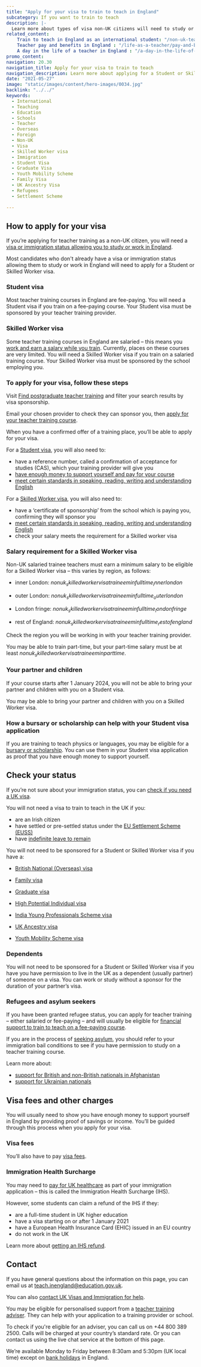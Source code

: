 ```yaml
---
title: "Apply for your visa to train to teach in England"
subcategory: If you want to train to teach
description: |-
  Learn more about types of visa non-UK citizens will need to study or work in England, and how to apply.
related_content:
    Train to teach in England as an international student: "/non-uk-teachers/train-to-teach-in-england-as-an-international-student"
    Teacher pay and benefits in England : "/life-as-a-teacher/pay-and-benefits"
    A day in the life of a teacher in England : "/a-day-in-the-life-of-a-teacher"
promo_content:
navigation: 20.30
navigation_title: Apply for your visa to train to teach
navigation_description: Learn more about applying for a Student or Skilled Worker visa to train to teach in England.
date: "2021-05-27"
image: "static/images/content/hero-images/0034.jpg"
backlink: "../../"
keywords:
  - International
  - Teaching
  - Education
  - Schools
  - Teacher
  - Overseas
  - Foreign
  - Non-UK
  - Visa
  - Skilled Worker visa
  - Immigration
  - Student Visa
  - Graduate Visa
  - Youth Mobility Scheme
  - Family Visa
  - UK Ancestry Visa
  - Refugees
  - Settlement Scheme
  
---
```


## How to apply for your visa

If you’re applying for teacher training as a non-UK citizen, you will need a [visa or immigration status allowing you to study or work in England](#check-your-status). 

Most candidates who don't already have a visa or immigration status allowing them to study or work in England will need to apply for a Student or Skilled Worker visa.

### Student visa 

Most teacher training courses in England are fee-paying. You will need a Student visa if you train on a fee-paying course. Your Student visa must be sponsored by your teacher training provider. 

### Skilled Worker visa 

Some teacher training courses in England are salaried – this means you [work and earn a salary while you train](/funding-and-support/salaried-teacher-training). Currently, places on these courses are very limited. You will need a Skilled Worker visa if you train on a salaried training course. Your Skilled Worker visa must be sponsored by the school employing you.  

### To apply for your visa, follow these steps 

Visit [Find postgraduate teacher training](https://www.gov.uk/find-postgraduate-teacher-training-courses) and filter your search results by visa sponsorship. 

Email your chosen provider to check they can sponsor you, then [apply for your teacher training course](/how-to-apply-for-teacher-training). 

When you have a confirmed offer of a training place, you’ll be able to apply for your visa.  

For a [Student visa](https://www.gov.uk/student-visa), you will also need to: 

* have a reference number, called a confirmation of acceptance for studies (CAS), which your training provider will give you
* [have enough money to support yourself and pay for your course](https://www.gov.uk/student-visa/money)
* [meet certain standards in speaking, reading, writing and understanding English](https://www.gov.uk/student-visa/knowledge-of-english)

For a [Skilled Worker visa](https://www.gov.uk/skilled-worker-visa), you will also need to: 

* have a ‘certificate of sponsorship’ from the school which is paying you, confirming they will sponsor you 
* [meet certain standards in speaking, reading, writing and understanding English](https://www.gov.uk/skilled-worker-visa/knowledge-of-english)
* check your salary meets the requirement for a Skilled worker visa 

### Salary requirement for a Skilled Worker visa 

Non-UK salaried trainee teachers must earn a minimum salary to be eligible for a Skilled Worker visa – this varies by region, as follows: 

* inner London: $nonuk_skilledworkervisatraineeminfulltime_innerlondon$ 

* outer London: $nonuk_skilledworkervisatraineeminfulltime_outerlondon$ 

* London fringe: $nonuk_skilledworkervisatraineeminfulltime_londonfringe$ 

* rest of England: $nonuk_skilledworkervisatraineeminfulltime_restofengland$ 

Check the region you will be working in with your teacher training provider. 

You may be able to train part-time, but your part-time salary must be at least $nonuk_skilledworkervisatraineeminparttime$.

### Your partner and children 

If your course starts after 1 January 2024, you will not be able to bring your partner and children with you on a Student visa. 

You may be able to bring your partner and children with you on a Skilled Worker visa. 

### How a bursary or scholarship can help with your Student visa application 

If you are training to teach physics or languages, you may be eligible for a [bursary or scholarship](/non-uk-teachers/fees-and-funding-for-non-uk-trainees?#bursaries-and-scholarships-for-non-uk-trainee-languages-and-physics-teachers). You can use them in your Student visa application as proof that you have enough money to support yourself. 

## Check your status

If you’re not sure about your immigration status, you can [check if you need a UK visa](https://www.gov.uk/check-uk-visa).


You will not need a visa to train to teach in the UK if you:

* are an Irish citizen
* have settled or pre-settled status under the [EU Settlement Scheme (EUSS)](https://www.gov.uk/settled-status-eu-citizens-families)
* have [indefinite leave to remain](https://www.gov.uk/guidance/indefinite-leave-to-remain-in-the-uk) 

You will not need to be sponsored for a Student or Skilled Worker visa if you have a: 

* [British National (Overseas) visa](https://www.gov.uk/british-national-overseas-bno-visa) 

* [Family visa](https://www.gov.uk/uk-family-visa) 

* [Graduate visa](https://www.gov.uk/graduate-visa) 

* [High Potential Individual visa](https://www.gov.uk/high-potential-individual-visa)

* [India Young Professionals Scheme visa](https://www.gov.uk/india-young-professionals-scheme-visa) 

* [UK Ancestry visa](https://www.gov.uk/ancestry-visa) 

* [Youth Mobility Scheme visa](https://www.gov.uk/youth-mobility) 


### Dependents

You will not need to be sponsored for a Student or Skilled Worker visa if you have you have permission to live in the UK as a dependent (usually partner) of someone on a visa. You can work or study without a sponsor for the duration of your partner’s visa. 

### Refugees and asylum seekers 

If you have been granted refugee status, you can apply for teacher training – either salaried or fee-paying – and will usually be eligible for [financial support to train to teach on a fee-paying course](/non-uk-teachers/fees-and-funding-for-non-uk-trainees).

If you are in the process of [seeking asylum](https://www.gov.uk/claim-asylum), you should refer to your immigration bail conditions to see if you have permission to study on a teacher training course. 

Learn more about:

* [support for British and non-British nationals in Afghanistan](https://www.gov.uk/guidance/support-for-british-and-non-british-nationals-in-afghanistan)
* [support for Ukrainian nationals](/non-uk-teachers/ukraine)

## Visa fees and other charges

You will usually need to show you have enough money to support yourself in England by providing proof of savings or income. You’ll be guided through this process when you apply for your visa.

### Visa fees

You’ll also have to pay [visa fees](https://www.gov.uk/visa-fees).

### Immigration Health Surcharge

You may need to [pay for UK healthcare](https://www.gov.uk/healthcare-immigration-application) as part of your immigration application – this is called the Immigration Health Surcharge (IHS).

However, some students can claim a refund of the IHS if they:

* are a full-time student in UK higher education
* have a visa starting on or after 1 January 2021
* have a European Health Insurance Card (EHIC) issued in an EU country
* do not work in the UK

Learn more about [getting an IHS refund](https://www.gov.uk/guidance/immigration-health-surcharge-for-eu-students-in-the-uk).

## Contact

If you have general questions about the information on this page, you can email us at teach.inengland@education.gov.uk.

You can also [contact UK Visas and Immigration for help](https://www.gov.uk/contact-ukvi-inside-outside-uk).

You may be eligible for personalised support from a [teacher training adviser](/teacher-training-advisers). They can help with your application to a training provider or school.

To check if you're eligible for an adviser, you can call us on +44 800 389 2500. Calls will be charged at your country’s standard rate. Or you can contact us using the live chat service at the bottom of this page.

We’re available Monday to Friday between 8:30am and 5:30pm (UK local time) except on [bank holidays](https://www.gov.uk/bank-holidays) in England.





 
